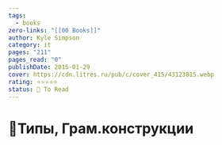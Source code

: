 ```yaml
---
tags:
  - books
zero-links: "[[00 Books]]"
author: Kyle Simpson
category: it
pages: "211"
pages_read: "0"
publishDate: 2015-01-29
cover: https://cdn.litres.ru/pub/c/cover_415/43123815.webp
rating: ⭐⭐⭐⭐⭐
status: 📌 To Read
---
```

# 📔Типы, Грам.конструкции
